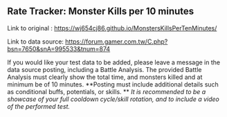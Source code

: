 ## Rate Tracker: Monster Kills per 10 minutes

Link to original : https://wj654cj86.github.io/MonstersKillsPerTenMinutes/

Link to data source: https://forum.gamer.com.tw/C.php?bsn=7650&snA=995533&tnum=874

If you would like your test data to be added, please leave a message in the data source posting, including a Battle Analysis. The provided Battle Analysis must clearly show the total time, and monsters killed and at minimum be of 10 minutes. 
**Posting must include additional details such as conditional buffs, potentials, or skills. **
*It is recommended to be a showcase of your full cooldown cycle/skill rotation, and to include a video of the performed test.*
